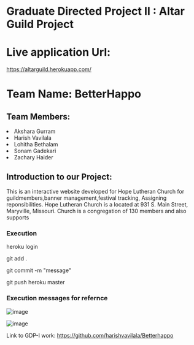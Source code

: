 # Graduate Directed Project II : Altar Guild Project

# Live application Url:

https://altarguild.herokuapp.com/

<h1>Team Name: BetterHappo</h1>
 
<h2>Team Members:</h2>
 <li> Akshara Gurram</li>
 <li> Harish Vavilala</li>
 <li> Lohitha Bethalam</li>
 <li> Sonam Gadekari</li>
 <li> Zachary Haider</li>

<h2> Introduction to our Project:</h2>
<p>This is an interactive website developed for Hope Lutheran Church for guildmembers,banner management,festival tracking, Assigning reponsibilities. Hope Lutheran Church is a located at 931 S. Main Street, Maryville, Missouri. Church is a congregation of 130 members and also supports 

<h3> Execution</h3>
<p> heroku login </p>
<p> git add .</p>
<p> git commit  -m "message"</p>
<p> git push heroku master</p>
<h3> Execution messages for refernce</h3>

![image](https://user-images.githubusercontent.com/43020059/69924036-c1e21a00-146e-11ea-9ab9-ddeff1b04f37.png)

![image](https://user-images.githubusercontent.com/43020059/69924078-11284a80-146f-11ea-9530-5f87fdffe4f2.png)

Link to GDP-I work: https://github.com/harishvavilala/Betterhappo
